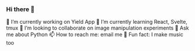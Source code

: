 ### Hi there 👋

🔭 I’m currently working on Yield App
🌱 I’m currently learning React, Svelte, tmux
👯 I’m looking to collaborate on image manipulation experiments
💬 Ask me about Python
📫 How to reach me: email me
🎸 Fun fact: I make music too 

<!--
**dyspop/dyspop** is a ✨ _special_ ✨ repository because its `README.md` (this file) appears on your GitHub profile.

Here are some ideas to get you started:

- 🔭 I’m currently working on ...
- 🌱 I’m currently learning ...
- 👯 I’m looking to collaborate on ...
- 🤔 I’m looking for help with ...
- 💬 Ask me about ...
- 📫 How to reach me: ...
- 😄 Pronouns: ...
- ⚡ Fun fact: ...
-->
